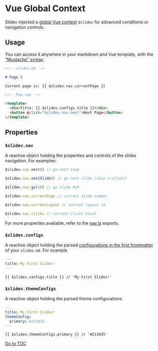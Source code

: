 # Vue Global Context

Slidev injected a [global Vue context](https://v3.vuejs.org/api/application-config.html#globalproperties) `$slidev` for advanced conditions or navigation controls.

## Usage

You can access it anywhere in your markdown and Vue template, with the ["Mustache" syntax](https://v3.vuejs.org/guide/template-syntax.html#interpolations).

```md
<!-- slides.md -->

# Page 1

Current page is: {{ $slidev.nav.currentPage }}
```

```html
<!-- Foo.vue -->

<template>
  <div>Title: {{ $slidev.configs.title }}</div>
  <button @click="$slidev.nav.next">Next Page</button>
</template>
```

## Properties

### `$slidev.nav`

A reactive object holding the properties and controls of the slides navigation. For examples:

```js
$slidev.nav.next() // go next step

$slidev.nav.nextSlide() // go next slide (skip v-clicks)

$slidev.nav.go(10) // go slide #10
```

```js
$slidev.nav.currentPage // current slide number

$slidev.nav.currentLayout // current layout id

$slidev.nav.clicks // current clicks count
```

For more properties available, refer to the [nav.ts](https://github.com/slidevjs/slidev/blob/main/packages/client/logic/nav.ts) exports.

### `$slidev.configs`

A reactive object holding the parsed [configurations in the first frontmatter](custom/.html) of your `slides.md`. For example

```yaml
---
title: My First Slidev!
---
```

```
{{ $slidev.configs.title }} // 'My First Slidev!'
```

### `$slidev.themeConfigs`

A reactive object holding the parsed theme configurations.

```yaml
---
title: My First Slidev!
themeConfig:
  primary: #213435
---
```

```
{{ $slidev.themeConfigs.primary }} // '#213435'
```
<span style='float: footnote;'><a href="../index.html#toc">Go to TOC</a></span>
